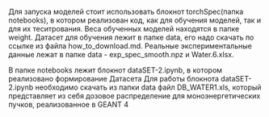 Для запуска моделей стоит использовать блокнот torchSpec(папка notebooks), в котором реализован код, как для обучения моделей, так и для их теситрования.
Веса обученных моделей находятся в папке weight.
Датасет для обучения лежит в папке data, его надо скачать по ссылке из файла how_to_download.md.
Реальные экспериментальные данные лежат в папке data - exp_spec_smooth.npz и Water.6.xlsx.

В папке notebooks лежит блокнот dataSET-2.ipynb, в котором реализовано формирование Датасета
Для работы блокнота dataSET-2.ipynb необходимо скачать из папки data файл DB_WATER1.xls, который представляет из себя дозовое распределение для моноэнергетических пучков, реализованное в GEANT 4
